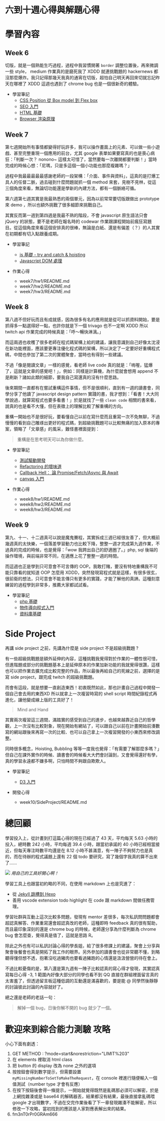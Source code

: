 # 六到十週心得與解題心得

# 學習內容
## Week 6
切版，就是一個熟能生巧過程，過程中我習慣開著 `border` 調整位置後，再來微調一些 style， medium 作業真的是磨死我了 XDDD 就連挑戰題的 hackernews 都沒那麼爆炸。我只記得那幾天我真的通宵在切版，超怕自己明天再回來切就忘記昨天在哪裡了 XDDD 這週也遇到了 chrome bug 也是一個很新奇的體驗。

- 學習筆記
  - [CSS Position 從 Box model 到 Flex box](https://ishin4554.github.io/2019/05/01/develope/css_position/)
  - [SEO 入門](https://ishin4554.github.io/2019/05/01/develope/intro-seo/)
  - [HTML 基礎](https://ishin4554.github.io/2019/05/20/develope/html_basic/)
  - [Browser 渲染原理](https://ishin4554.github.io/2019/05/28/develope/intro-browser/)

## Week 7 

第七週開始所有事情都變得好玩許多，我可以操作畫面上的元素、可以做一些小遊戲、甚至完整重現一個應用的前台，尤其 google 表單如果要寫真的也是喪心病狂：「判斷一次？ nonono~ 這樣太可惜了，當然要每一次離開都要判斷！」當時完成的時候心想：「尼瑪，只是多這個一個小功能也那麼複雜嗎？」

過程中我最最最最最感謝老師的一段架構：「介面、事件與資料」，這真的是打爆工具人的任督二脈，過去碰到什麼問題就抓一個 method 來套，見樹不見林，從這三個角度來看，無論切功能還是學新的內建方法，都有一個脈絡可循。

第六週第七週其實是我最熟悉的兩個單元，因為以前常常要切版跟做出 prototype 來 demo ，所以也額外挑戰了很多細節來挑戰自己。

其實反而第一週到第四週是我最不熟的階段，不會 javascript 原生語法只會 jQuery 的狀態，要不是老師在報名時的 codewar 作業跟課程開始前瘋狂寫題目。從這個角度來看這個安排真的很棒，無論是白紙、還是有偏差（？）的人其實在初期都有切入點跟養成期。

- 學習筆記
  - [js 基礎 - try and catch & hoisting](https://ishin4554.github.io/2019/05/06/develope/js_basics/#try-amp-catch)
  - [Javascript DOM 處理](https://ishin4554.github.io/2019/05/03/develope/js_DOM/)

- 作業心得
  - week7/hw1/README.md
  - week7/hw2/README.md
  - week7/hw3/README.md

## Week 8

第八週不但好玩而且有成就感，因為很多有名的應用就是從可以抓資料開始，要是抓得多一點選得好一點，也許你就是下一個 trivago 也不一定啊 XDDD 所以 twitch api 作業完成的時候真是：「呼～暢快淋漓。」

而這兩週也收穫了很多老師在程式碼架構上給的建議，讓我意識到自己好像太沈浸在新功能裡面，應該要更專注優化程式碼的架構，所以決定了一定要好好重構程式碼，中間也參加了第二次的實體聚會，當時也有得到一些建議。

不過「像是閱讀文章」一樣的感覺，看老師 live code 真的就是：「嗚喔，猛爆了，這就是文章的感覺吧！」，例如：同樣是計算機，為什麼就會想用 append 不是刷新？諸如此類的細節，要我自己寫還真的沒有什麼思路。

後來期間一直都有在嘗試重構這件事情，但不是很順利，直到有一週的讀書會，同學分享了他讀了 javascript design pattern 實踐的書，我才想到：「看書！大大同學說過，就算寫程式也要多看書！」於是就找了一些 `clean code` 相關的書來看，說真的也是看不大懂，但在表徵上的理解比較了解重構的方向。

重構一開始也不是很好玩，要看懂自己以前在寫什麼而且重寫一次不免無聊，不過慢慢的看到自己雕琢出更好的程式碼，到超級挑戰題可以比較無痛的加入原本的專案，領略了「文章感」的風采，難怪書裡面提到：

> 重構是在思考明天可以為你做什麼。

- 學習筆記
  - [測試驅動開發](https://ishin4554.github.io/2019/05/28/develope/intro-test/)
  - [Refactoring 的壞味道](https://ishin4554.github.io/2019/05/22/develope/intro-refactoring/)
  - [Callback Hell： 論 Promise/Fetch/Async 與 Await](https://ishin4554.github.io/2019/05/28/develope/js_promise/)
  - [canvas 入門](https://ishin4554.github.io/2019/05/28/develope/js_canvas_basic/)

- 作業心得
  - week8/hw1/README.md
  - week8/hw2/README.md
  - week8/hw3/README.md

## Week 9

第九、十一、十二週真可以說是魔鬼賽程，其實拆成三週已經很友善了，但大概前幾週真的太快樂，一個落差學習動力也比較下降，整整一週才完成第九週作業，不過真的完成的時候，也是覺得：「wow 我跨出自己的舒適圈了。」php, sql 後端的操作環境，與前端非常不同，在適應上花了整整一週的時間。

而這週也正是學到只可意會不可言傳的 OOP。我敢打賭，要沒有特地重構我不可能只靠看的就知道 OOP 怎麼用 XDDD，突然發現寫程式就是這樣，有很多很玄，很前衛的想法，只可意會不能言傳只有更多的實踐，才能了解他的真諦。這種刻意練習的過程學到非常多，推薦大家都試試看。

- 學習筆記
  - [php 基礎](https://ishin4554.github.io/2019/05/14/develope/php_basic/)
  - [物件導向程式入門](https://ishin4554.github.io/2019/05/15/develope/intro-OOP/)
  - [資料庫基礎](https://ishin4554.github.io/2019/05/15/develope/intro-database/)

# Side Project 

再講 side project 之前，先講為什麼是 side project 不是超級挑戰題 ? 

有一些超級挑戰題是額外延伸的內容，這種挑戰我覺得對於作業的一體性很可惜，但進階題或部分的挑戰題基本上是延伸原本的作業加新功能的我就覺得很讚，這樣也可以把作業去擴充成比較完整的作品，所以最後再給自己的死線之前，選擇的是寫 side project，跟完成 twitch 的超級挑戰題。

而會有這段，就是想要一直創造東西！初衷既然如此，那也計畫自己過程中開發一個自己會去用的東西XD 所以就拿上一次複習時寫的 shell script 時間紀錄程式再進化，讓他變成線上版的工具好了！

> Mind and Hand 

其實兩次複習這三週間，滿踏實的感受到自己的進步，也越來越靠近自己的哲學觀，上一次沒有比較對象，現在開始有網站了，可以跟自己以前在計畫開始前湊數寫的網站跟後來再寫一次的比較、也可以自己拿上一次複習開發的小東西來修改調整。

同時很多概念，Hoisting, Bubbling 等等一度我也覺得：「有需要了解那麼多嗎？」但自己在課外實作的時候、讀書會的時候看大大們會討論到，又會覺得還好有學，真的學習永遠都不嫌多啊，只怕時間不夠跟自欺欺人。

- 學習筆記
  - [D3 入門](https://ishin4554.github.io/2019/04/03/develope/js_d3_basic/)

- 開發心得
  - week10/SideProject/README.md

# 總回顧

學習投入上，從計畫到打這篇心得的現在已經過了 43 天，平均每天 5.63 小時的投入，總時數 242 小時，平均每週 39.4 小時，跟當初承諾的 40 小時已經相當接近，但每天專注時數平均還是在 8.12 小時不甚滿意，有一陣子不夠努力也是真的，而在待辦的程式議題上還有 22 個 todo 要研究，寫了幾個字我真的算不出來了......

![](img/2019-05-29-21-40-59.png)
*用自己的工具好開心啊！*

學習工具上也跟當初約略的不同，在使用 markdown 上也是究進了：
- 從 [Jekyll 跳槽到 Hexo](https://ishin4554.github.io/) 
- 善用 vscode extension todo highlight 在 code 跟 markdown 間做任務管理。

學習社群與互動上這次比較多問題，發現有 mentor 差很多，每次私訊問問題都會超認真解答、作業重寫還會超認真改的老師，這種即時 feedback 真的很有幫助，而且最印象深刻的還是 chrome bug 的時候，老師還分享為什麼判斷為 chrome bug 會怎麼查，覺得真是值了，這就是思路 R。

除此之外也有可以私訊討論心得的學長姐，給了很多修課上的建議，聚會上分享與聚會後餐會也真是開拓了我工作的眼界。另外參加的讀書會也從非常聽不懂，到略聽得懂但想不透，抱著沒吃過豬肉也要看過豬跑的心情還是汲汲營營的待在會上。

不過比較憂傷的是，第八還是第九週有一陣子比較認真的寫心得才發現，其實認真寫每日心得 -3, 1 範圍內好像大部分的同學也看不到 QQ 直接在群組裡面留言真的太害羞了，但透過留言板這種低調的互動還是滿喜歡的，要是能 @ 同學然後靜靜的討論彼此討論的內容就好了。

總之還是老師的老話一句：

> 解掉一個 bug，日後你解不開的 bug 就少了一個。

# 歡迎來到綜合能力測驗 攻略

小心下面有劇透：

1. GET METHOD : ?mode=start&norestriction="LIMIT%203"
2. 在 elements 裡取消 html class
3. 把 button 的 display 改為 none 之外的選項
4. 按按鈕會得到數字提示，但需要設置 `myMissingNumberToSetToMakeTheRequest`，在 console 裡進行隨便輸入一個值測試（number type 才會有反應）
5. 在按下按鈕後會得一條提示，一開始就覺得既然是亂碼那必須可以解密，於是上網找雜湊或是 base64 的解碼器丟，結果都沒有結果，最後直接拿亂碼喂 google 才出現數字，不過在交完作業後看了下一章發現雜湊不能解密，所以修改一下攻略，當初找到的應該是人家對應表解出來的結果。
6. fm3nT0rPr0GRAm666 